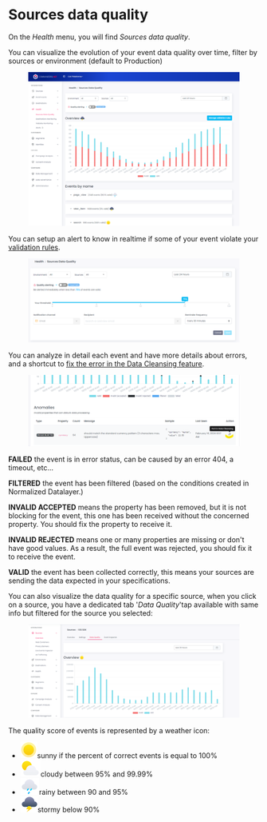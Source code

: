 # Sources data quality

On the _Health_ menu, you will find _Sources data quality_.

You can visualize the evolution of your event data quality over time, filter by sources or environment (default to Production)

<figure><img src="../../.gitbook/assets/image (505).png" alt=""><figcaption></figcaption></figure>

You can setup an alert to know in realtime if some of your event violate your [validation rules](normalized-datalayer.md).

<figure><img src="../../.gitbook/assets/image (1) (1) (1).png" alt=""><figcaption></figcaption></figure>

You can analyze in detail each event and have more details about errors, and a shortcut to [fix the error in the Data Cleansing feature](data-cleansing/).

<figure><img src="../../.gitbook/assets/image (507).png" alt=""><figcaption></figcaption></figure>

**FAILED** the event is in error status, can be caused by an error 404, a timeout, etc...

**FILTERED** the event has been filtered (based on the conditions created in Normalized Datalayer.)

**INVALID ACCEPTED** means the property has been removed, but it is not blocking for the event, this one has been received without the concerned property. You should fix the property to receive it.

**INVALID REJECTED** means one or many properties are missing or don't have good values. As a result, the full event was rejected, you should fix it to receive the event.

**VALID** the event has been collected correctly, this means your sources are sending the data expected in your specifications.



You can also visualize the data quality for a specific source, when you click on a source, you have a dedicated tab '_Data Quality_'tap  available with same info but filtered for the source you selected:

<figure><img src="../../.gitbook/assets/image (442).png" alt=""><figcaption></figcaption></figure>

The quality score of events is represented by a weather icon:&#x20;

* <img src="../../.gitbook/assets/image (17) (1) (1).png" alt="" data-size="line">sunny if the percent of correct events is equal to 100%
* <img src="../../.gitbook/assets/image (15) (2) (1).png" alt="" data-size="line">cloudy between 95% and 99.99%
* <img src="../../.gitbook/assets/image (16) (1).png" alt="" data-size="line">rainy between 90 and 95%
* <img src="../../.gitbook/assets/image (14) (2).png" alt="" data-size="line">stormy below 90%
